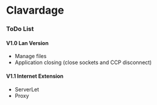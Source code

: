 # Clavardage

### ToDo List

#### V1.0 Lan Version
- Manage files
- Application closing (close sockets and CCP disconnect)

#### V1.1 Internet Extension
- ServerLet
- Proxy
